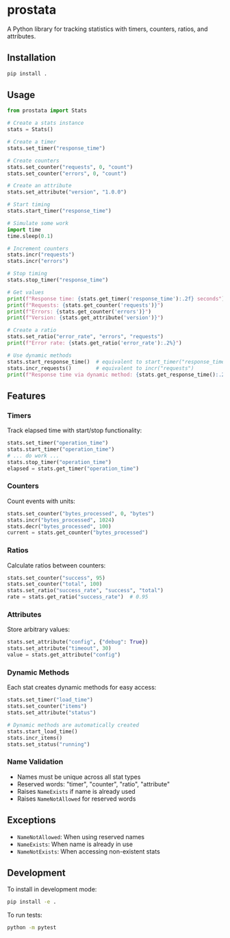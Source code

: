 # prostata

A Python library for tracking statistics with timers, counters, ratios, and attributes.

## Installation

```bash
pip install .
```

## Usage

```python
from prostata import Stats

# Create a stats instance
stats = Stats()

# Create a timer
stats.set_timer("response_time")

# Create counters
stats.set_counter("requests", 0, "count")
stats.set_counter("errors", 0, "count")

# Create an attribute
stats.set_attribute("version", "1.0.0")

# Start timing
stats.start_timer("response_time")

# Simulate some work
import time
time.sleep(0.1)

# Increment counters
stats.incr("requests")
stats.incr("errors")

# Stop timing
stats.stop_timer("response_time")

# Get values
print(f"Response time: {stats.get_timer('response_time'):.2f} seconds")
print(f"Requests: {stats.get_counter('requests')}")
print(f"Errors: {stats.get_counter('errors')}")
print(f"Version: {stats.get_attribute('version')}")

# Create a ratio
stats.set_ratio("error_rate", "errors", "requests")
print(f"Error rate: {stats.get_ratio('error_rate'):.2%}")

# Use dynamic methods
stats.start_response_time()  # equivalent to start_timer("response_time")
stats.incr_requests()        # equivalent to incr("requests")
print(f"Response time via dynamic method: {stats.get_response_time():.2f} seconds")
```

## Features

### Timers
Track elapsed time with start/stop functionality:

```python
stats.set_timer("operation_time")
stats.start_timer("operation_time")
# ... do work ...
stats.stop_timer("operation_time")
elapsed = stats.get_timer("operation_time")
```

### Counters
Count events with units:

```python
stats.set_counter("bytes_processed", 0, "bytes")
stats.incr("bytes_processed", 1024)
stats.decr("bytes_processed", 100)
current = stats.get_counter("bytes_processed")
```

### Ratios
Calculate ratios between counters:

```python
stats.set_counter("success", 95)
stats.set_counter("total", 100)
stats.set_ratio("success_rate", "success", "total")
rate = stats.get_ratio("success_rate")  # 0.95
```

### Attributes
Store arbitrary values:

```python
stats.set_attribute("config", {"debug": True})
stats.set_attribute("timeout", 30)
value = stats.get_attribute("config")
```

### Dynamic Methods
Each stat creates dynamic methods for easy access:

```python
stats.set_timer("load_time")
stats.set_counter("items")
stats.set_attribute("status")

# Dynamic methods are automatically created
stats.start_load_time()
stats.incr_items()
stats.set_status("running")
```

### Name Validation
- Names must be unique across all stat types
- Reserved words: "timer", "counter", "ratio", "attribute"
- Raises `NameExists` if name is already used
- Raises `NameNotAllowed` for reserved words

## Exceptions

- `NameNotAllowed`: When using reserved names
- `NameExists`: When name is already in use
- `NameNotExists`: When accessing non-existent stats

## Development

To install in development mode:

```bash
pip install -e .
```

To run tests:

```bash
python -m pytest
```
